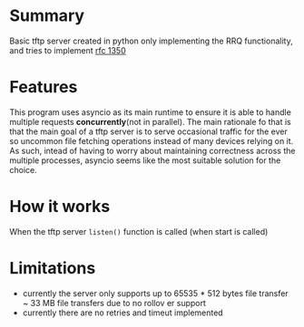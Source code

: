 # Summary

Basic tftp server created in python only implementing the RRQ functionality, and tries to implement [rfc 1350](https://datatracker.ietf.org/doc/html/rfc1350)

# Features
This program uses asyncio as its main runtime to ensure it is able to handle multiple requests **concurrently**(not in parallel). The main rationale fo that is that the main goal of a tftp server is to serve occasional traffic for the ever so uncommon file fetching operations instead of many devices relying on it. As such, intead of having to worry about maintaining correctness across the multiple processes, asyncio seems like the most suitable solution for the choice.

# How it works
When the tftp server `listen()` function is called (when start is called)
# Limitations
- currently the server only supports up to 65535 * 512 bytes file transfer ~ 33 MB file transfers due to no rollov er support
- currently there are no retries and timeut implemented